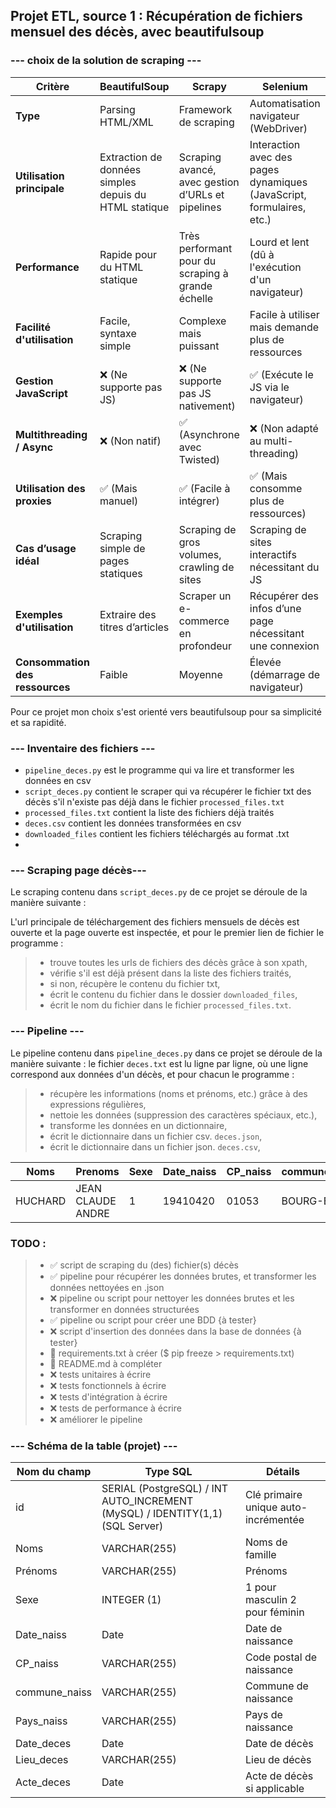 ## Projet ETL, source 1 : Récupération de fichiers mensuel des décès, avec beautifulsoup

### --- choix de la solution de scraping ---

| Critère          | BeautifulSoup                         | Scrapy                                   | Selenium                               |
|-----------------|------------------------------------|----------------------------------------|----------------------------------------|
| **Type**        | Parsing HTML/XML                   | Framework de scraping                  | Automatisation navigateur (WebDriver) |
| **Utilisation principale** | Extraction de données simples depuis du HTML statique | Scraping avancé, avec gestion d’URLs et pipelines | Interaction avec des pages dynamiques (JavaScript, formulaires, etc.) |
| **Performance** | Rapide pour du HTML statique      | Très performant pour du scraping à grande échelle | Lourd et lent (dû à l'exécution d'un navigateur) |
| **Facilité d'utilisation** | Facile, syntaxe simple | Complexe mais puissant | Facile à utiliser mais demande plus de ressources |
| **Gestion JavaScript** | ❌ (Ne supporte pas JS) | ❌ (Ne supporte pas JS nativement) | ✅ (Exécute le JS via le navigateur) |
| **Multithreading / Async** | ❌ (Non natif) | ✅ (Asynchrone avec Twisted) | ❌ (Non adapté au multi-threading) |
| **Utilisation des proxies** | ✅ (Mais manuel) | ✅ (Facile à intégrer) | ✅ (Mais consomme plus de ressources) |
| **Cas d’usage idéal** | Scraping simple de pages statiques | Scraping de gros volumes, crawling de sites | Scraping de sites interactifs nécessitant du JS |
| **Exemples d'utilisation** | Extraire des titres d’articles | Scraper un e-commerce en profondeur | Récupérer des infos d’une page nécessitant une connexion |
| **Consommation des ressources** | Faible | Moyenne | Élevée (démarrage de navigateur) |

Pour ce projet mon choix s'est orienté vers beautifulsoup pour sa simplicité et sa rapidité.

### --- Inventaire des fichiers ---
* ```pipeline_deces.py``` est le programme qui va lire et transformer les données en csv
* ```script_deces.py``` contient le scraper qui va récupérer le fichier txt des décès s'il n'existe pas déjà dans le fichier ```processed_files.txt```
* ```processed_files.txt``` contient la liste des fichiers déjà traités
* ```deces.csv``` contient les données transformées en csv
* ```downloaded_files``` contient les fichiers téléchargés au format .txt
* 

### --- Scraping page décès---
Le scraping contenu dans ```script_deces.py``` de ce projet se déroule de la manière suivante :

L'url principale de téléchargement des fichiers mensuels de décès est ouverte et la page ouverte est inspectée,
et pour le premier lien de fichier le programme :

> * trouve toutes les urls de fichiers des décès grâce à son xpath,
> * vérifie s'il est déjà présent dans la liste des fichiers traités,
> * si non, récupère le contenu du fichier txt,
> * écrit le contenu du fichier dans le dossier ```downloaded_files```,
> * écrit le nom du fichier dans le fichier ```processed_files.txt```.

### --- Pipeline ---
Le pipeline contenu dans ```pipeline_deces.py``` dans ce projet se déroule de la manière suivante :
le fichier ```deces.txt``` est lu ligne par ligne, où une ligne correspond aux données d'un 
décès, et pour chacun le programme :

> * récupère les informations (noms et prénoms, etc.) grâce à des expressions régulières,
> * nettoie les données (suppression des caractères spéciaux, etc.),
> * transforme les données en un dictionnaire,
> * écrit le dictionnaire dans un fichier csv. ```deces.json```,
> * écrit le dictionnaire dans un fichier json. ```deces.csv```,

| Noms      | Prenoms           | Sexe  |Date_naiss| CP_naiss | commune_naissance | Pays_naiss|Date_deces | Lieu_deces |
|-----------|-------------------|-------|----------|----------|-------------------|------------|------|------|
| HUCHARD   | JEAN CLAUDE ANDRE | 1     | 19410420 |01053| BOURG-EN-BRESSE   |France|20240816|

### TODO :
> - ✅ script de scraping du (des) fichier(s) décès
> - ✅ pipeline pour récupérer les données brutes, et transformer les données nettoyées en .json
> - ❌ pipeline ou script pour nettoyer les données brutes et les transformer en données structurées
> - ✅ pipeline ou script pour créer une BDD {à tester}
> - ❌ script d'insertion des données dans la base de données {à tester}
> - 🔄 requirements.txt à créer ($ pip freeze > requirements.txt)
> - 🔄 README.md à compléter
> - ❌ tests unitaires à écrire
> - ❌ tests fonctionnels à écrire
> - ❌ tests d'intégration à écrire
> - ❌ tests de performance à écrire
> - ❌ améliorer le pipeline

### --- Schéma de la table (projet) ---


| Nom du champ  | Type SQL                                                                       | Détails                              | 
|---------------|--------------------------------------------------------------------------------|--------------------------------------|
| id            | 	SERIAL (PostgreSQL) / INT AUTO_INCREMENT (MySQL) / IDENTITY(1,1) (SQL Server) | 	Clé primaire unique auto-incrémentée |
| Noms          | 	VARCHAR(255)                                                                  | 	Noms de famille                     |
| Prénoms       | 	VARCHAR(255)                                                                  | 	Prénoms                             |
| Sexe          | 	INTEGER (1)                                                                   | 	1 pour masculin 2 pour féminin      |
| Date_naiss    | 	Date                                                                          | 	Date de naissance                   |
| CP_naiss      | 	VARCHAR(255)                                                                  | 	Code postal de naissance            |
| commune_naiss | 	VARCHAR(255)                                                                  | 	Commune de naissance                |
| Pays_naiss    | 	VARCHAR(255)                                                                  | 	Pays de naissance                   |
| Date_deces    | 	Date                                                                          | 	Date de décès                       |
| Lieu_deces    | 	VARCHAR(255)                                                                  | 	Lieu de décès                       |   
| Acte_deces    | 	Date                                                                          | 	Acte de décès si applicable         |
